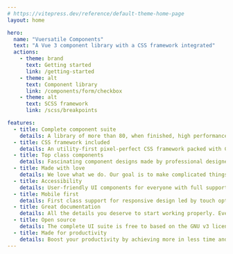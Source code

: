 ```yaml
---
# https://vitepress.dev/reference/default-theme-home-page
layout: home

hero:
  name: "Vuersatile Components"
  text: "A Vue 3 component library with a CSS framework integrated"
  actions:
    - theme: brand
      text: Getting started
      link: /getting-started
    - theme: alt
      text: Component library
      link: /components/form/checkbox
    - theme: alt
      text: SCSS framework
      link: /scss/breakpoints

features:
  - title: Complete component suite
    details: A library of more than 80, when finished, high performance customizable beautifully crafted web components for all your needs.
  - title: CSS framework included
    details: An utility-first pixel-perfect CSS framework packed with CSS classes and SCSS utilities that can be used to composed to build any design.
  - title: Top class components
    details: Fascinating component designs made by professional designers and crafted by Vue Experts with PUG & SCSS.
  - title: Made with love
    details: We love what we do. Our goal is to make complicated things simple. Let us help you do what you love.
  - title: Accessibility
    details: User-friendly UI components for everyone with full support for Web Content Accessibility Guidelines (WCAG).
  - title: Mobile first
    details: First class support for responsive design led by touch optimized elements.
  - title: Great documentation
    details: All the details you deserve to start working properly. Every star-pilot needs a good manual.
  - title: Open source
    details: The complete UI suite is free to based on the GNU v3 license and the source code is available at GitHub.
  - title: Made for productivity
    details: Boost your productivity by achieving more in less time and accomplish amazing results. Inputs are auto self-validating
---
```


